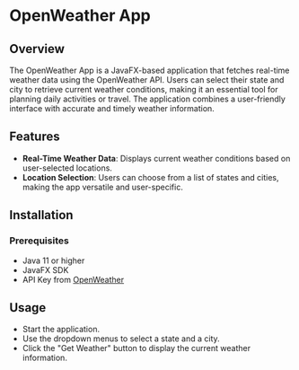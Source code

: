 OpenWeather App
===============

Overview
--------

The OpenWeather App is a JavaFX-based application that fetches real-time weather data using the OpenWeather API. Users can select their state and city to retrieve current weather conditions, making it an essential tool for planning daily activities or travel. The application combines a user-friendly interface with accurate and timely weather information.

Features
--------

*   **Real-Time Weather Data**: Displays current weather conditions based on user-selected locations.
*   **Location Selection**: Users can choose from a list of states and cities, making the app versatile and user-specific.

Installation
------------

### Prerequisites

*   Java 11 or higher
*   JavaFX SDK
*   API Key from [OpenWeather](https://openweathermap.org/)

Usage
-----

*   Start the application.
*   Use the dropdown menus to select a state and a city.
*   Click the "Get Weather" button to display the current weather information.
